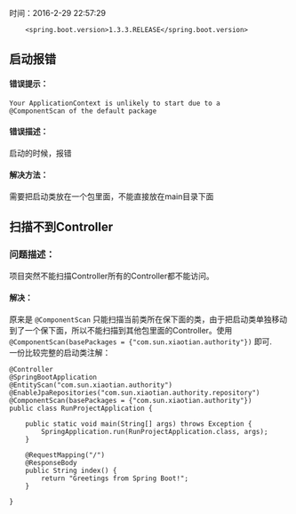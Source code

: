 时间：2016-2-29 22:57:29 

		<spring.boot.version>1.3.3.RELEASE</spring.boot.version>

## 启动报错
#### 错误提示：  

	Your ApplicationContext is unlikely to start due to a 
	@ComponentScan of the default package
#### 错误描述：
启动的时候，报错  
#### 解决方法：  
需要把启动类放在一个包里面，不能直接放在main目录下面
## 扫描不到Controller
### 问题描述：
项目突然不能扫描Controller所有的Controller都不能访问。
#### 解决：
原来是 `@ComponentScan` 只能扫描当前类所在保下面的类，由于把启动类单独移动到了一个保下面，所以不能扫描到其他包里面的Controller。使用 `@ComponentScan(basePackages = {"com.sun.xiaotian.authority"})` 即可.  
一份比较完整的启动类注解：

	@Controller
	@SpringBootApplication
	@EntityScan("com.sun.xiaotian.authority")
	@EnableJpaRepositories("com.sun.xiaotian.authority.repository")
	@ComponentScan(basePackages = {"com.sun.xiaotian.authority"})
	public class RunProjectApplication {
	
	    public static void main(String[] args) throws Exception {
	        SpringApplication.run(RunProjectApplication.class, args);
	    }
	
	    @RequestMapping("/")
	    @ResponseBody
	    public String index() {
	        return "Greetings from Spring Boot!";
	    }
	
	}


